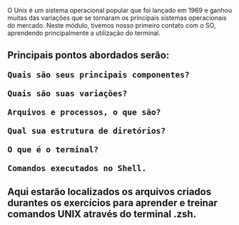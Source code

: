 <p>
    O Unix é um sistema operacional popular que foi lançado em 1969 e ganhou muitas das variações que se tornaram os principais sistemas operacionais do mercado. Neste módulo, tivemos nosso primeiro contato com o SO, aprendendo principalmente a utilização do terminal.
</p>

<h2> Principais pontos abordados serão:

    Quais são seus principais componentes?

    Quais são suas variações?

    Arquivos e processos, o que são?

    Qual sua estrutura de diretórios?

    O que é o terminal?

    Comandos executados no Shell.

 <h2>
   Aqui estarão localizados os arquivos criados durantes os exercícios para aprender e treinar comandos UNIX através do terminal .zsh.
  </h2>
